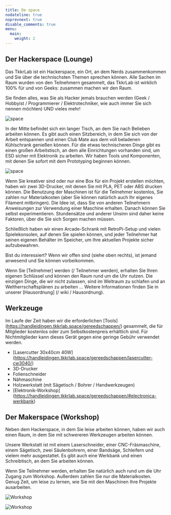 ```yaml
---
title: De space
nodateline: true
noprevnext: true
disable_comments: true
menu:
  main:
    weight: 2
---
```

## Der Hackerspace (Lounge)

Das TkkrLab ist ein Hackerspace, ein Ort, an dem Nerds zusammenkommen und Sie über die technischsten Themen sprechen können.
Alle Sachen im Raum wurden von den Teilnehmern gesammelt, das TkkrLab ist wirklich 100% für und von Geeks: zusammen machen wir den Raum.

Sie finden alles, was Sie als Hacker jemals brauchen werden (Geek / Hobbyist / Programmierer / Elektrotechniker, wie auch immer Sie sich nennen möchten) UND vieles mehr!

![space](/space1.jpg)

In der Mitte befindet sich ein langer Tisch, an dem Sie nach Belieben arbeiten können. Es gibt auch einen Sitzbereich, in dem Sie sich von der Arbeit entspannen und einen Club Mate aus dem voll beladenen Kühlschrank genießen können.
Für die etwas technischeren Dinge gibt es einen großen Arbeitstisch, an dem alle Einrichtungen vorhanden sind, um ESD sicher mit Elektronik zu arbeiten. Wir haben Tools und Komponenten, mit denen Sie sofort mit dem Prototyping beginnen können.

![space](/space2.jpg)

Wenn Sie kreativer sind oder nur eine Box für ein Projekt erstellen möchten, haben wir zwei 3D-Drucker, mit denen Sie mit PLA, PET oder ABS drucken können.
Die Benutzung der Maschinen ist für die Teilnehmer kostenlos, Sie zahlen nur Materialkosten (aber Sie können natürlich auch Ihr eigenes Filament mitbringen). Die Idee ist, dass Sie von anderen Teilnehmern Anweisungen zur Verwendung einer Maschine erhalten.
Danach können Sie selbst experimentieren. Stundensätze und anderer Unsinn sind daher keine Faktoren, über die Sie sich Sorgen machen müssen.

Schließlich haben wir einen Arcade-Schrank mit RetroPi-Setup und vielen Spielekonsolen, auf denen Sie spielen können, und jeder Teilnehmer hat seinen eigenen Behälter im Speicher, um Ihre aktuellen Projekte sicher aufzubewahren.

Bist du interessiert? Wenn wir offen sind (siehe oben rechts), ist jemand anwesend und Sie können vorbeikommen.

Wenn Sie [Teilnehmer] werden (/ Teilnehmer werden), erhalten Sie Ihren eigenen Schlüssel und können den Raum rund um die Uhr nutzen. Die einzigen Dinge, die wir nicht zulassen, sind im Weltraum zu schlafen und an Weltherrschaftsplänen zu arbeiten ... Weitere Informationen finden Sie in unserer [Hausordnung] (/ wiki / Hausordnung).

## Werkzeuge

Im Laufe der Zeit haben wir die erforderlichen [Tools] (https://handleidingen.tkkrlab.space/gereedschappen/) gesammelt, die für Mitglieder kostenlos oder zum Selbstkostenpreis erhältlich sind. Für Nichtmitglieder kann dieses Gerät gegen eine geringe Gebühr verwendet werden.

* [Lasercutter 30x40cm 40W] (https://handleidingen.tkkrlab.space/gereedschappen/lasercutter-cw3040/)
* 3D-Drucker
* Folienschneider
* Nähmaschine
* Holzwerkstatt (mit Sägetisch / Bohrer / Handwerkzeugen)
* [Elektronik-Workshop] (https://handleidingen.tkkrlab.space/gereedschappen/#electronica-werkbank)

## Der Makerspace (Workshop)

Neben dem Hackerspace, in dem Sie leise arbeiten können, haben wir auch einen Raum, in dem Sie mit schwereren Werkzeugen arbeiten können.

Unsere Werkstatt ist mit einem Laserschneider, einer CNC-Fräsmaschine, einem Sägetisch, zwei Säulenbohrern, einer Bandsäge, Schleifern und vielem mehr ausgestattet. Es gibt auch eine Werkbank und einen Schreibtisch, an dem Sie arbeiten können.

Wenn Sie Teilnehmer werden, erhalten Sie natürlich auch rund um die Uhr Zugang zum Workshop. Außerdem zahlen Sie nur die Materialkosten.
Genug Zeit, um leise zu lernen, wie Sie mit den Maschinen Ihre Projekte ausarbeiten.

![Workshop](/werkplaats1.jpg)

![Workshop](/werkplaats2.jpg)